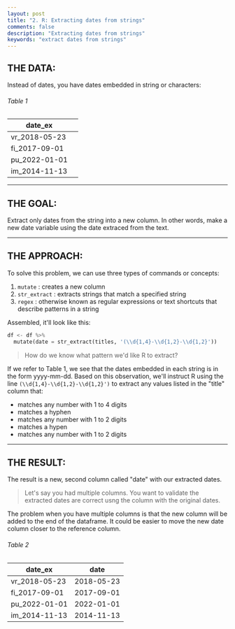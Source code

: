 ```yaml
---
layout: post
title: "2. R: Extracting dates from strings"
comments: false
description: "Extracting dates from strings"
keywords: "extract dates from strings"
---
```


## THE DATA: 
Instead of dates, you have dates embedded in string or characters:

###### Table 1
date_ex | |
--- | --- |
vr_2018-05-23 | |
fi_2017-09-01 | |
pu_2022-01-01 | |
im_2014-11-13 | |

___

## THE GOAL: 
Extract only dates from the string into a new column. In other words, make a new date variable using the date extraced from the text.

___

## THE APPROACH: 

To solve this problem, we can use three types of commands or concepts: 
1. `mutate` : creates a new column
2. `str_extract` : extracts strings that match a specified string
3. `regex` : otherwise known as regular expressions or text shortcuts that describe patterns in a string

Assembled, it'll look like this:

```python
df <- df %>% 
  mutate(date = str_extract(titles, '(\\d{1,4}-\\d{1,2}-\\d{1,2}'))
```

>How do we know what pattern we'd like R to extract?

If we refer to Table 1, we see that the dates embedded in each string is in the form yyyy-mm-dd. Based on this observation, we'll instruct R using the line `(\\d{1,4}-\\d{1,2}-\\d{1,2}')` to extract any values listed in the "title" column that:
* matches any number with 1 to 4 digits
* matches a hyphen
* matches any number with 1 to 2 digits
* matches a hypen
* matches any number with 1 to 2 digits

___

## THE RESULT: 

The result is a new, second column called "date" with our extracted dates.

> Let's say you had multiple columns. You want to validate the extracted dates are correct usng the column with the original dates.

The problem when you have multiple columns is that the new column will be added to the end of the dataframe. It could be easier to move the new date column closer to the reference column. 

###### Table 2
| date_ex       |    date        |
| ------------- | -------------- |
| vr_2018-05-23 |  2018-05-23    |
| fi_2017-09-01 |  2017-09-01    |
| pu_2022-01-01 |  2022-01-01    |
| im_2014-11-13 |  2014-11-13    |

